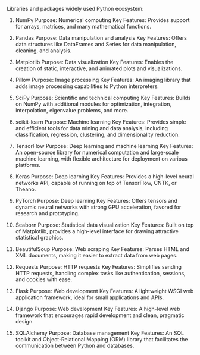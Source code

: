 
Libraries and packages widely used Python ecosystem:

1. NumPy
Purpose: Numerical computing
Key Features: Provides support for arrays, matrices, and many mathematical functions.

2. Pandas
Purpose: Data manipulation and analysis
Key Features: Offers data structures like DataFrames and Series for data manipulation, cleaning, and analysis.

3. Matplotlib
Purpose: Data visualization
Key Features: Enables the creation of static, interactive, and animated plots and visualizations.

4. Pillow
Purpose: Image processing
Key Features: An imaging library that adds image processing capabilities to Python interpreters.

5. SciPy
Purpose: Scientific and technical computing
Key Features: Builds on NumPy with additional modules for optimization, integration, interpolation, eigenvalue problems, and more.

6. scikit-learn
Purpose: Machine learning
Key Features: Provides simple and efficient tools for data mining and data analysis, including classification, regression, clustering, and dimensionality reduction.

7. TensorFlow
Purpose: Deep learning and machine learning
Key Features: An open-source library for numerical computation and large-scale machine learning, with flexible architecture for deployment on various platforms.

8. Keras
Purpose: Deep learning
Key Features: Provides a high-level neural networks API, capable of running on top of TensorFlow, CNTK, or Theano.

9. PyTorch
Purpose: Deep learning
Key Features: Offers tensors and dynamic neural networks with strong GPU acceleration, favored for research and prototyping.

10. Seaborn
Purpose: Statistical data visualization
Key Features: Built on top of Matplotlib, provides a high-level interface for drawing attractive statistical graphics.

11. BeautifulSoup
Purpose: Web scraping
Key Features: Parses HTML and XML documents, making it easier to extract data from web pages.

12. Requests
Purpose: HTTP requests
Key Features: Simplifies sending HTTP requests, handling complex tasks like authentication, sessions, and cookies with ease.

13. Flask
Purpose: Web development
Key Features: A lightweight WSGI web application framework, ideal for small applications and APIs.

14. Django
Purpose: Web development
Key Features: A high-level web framework that encourages rapid development and clean, pragmatic design.

15. SQLAlchemy
Purpose: Database management
Key Features: An SQL toolkit and Object-Relational Mapping (ORM) library that facilitates the communication between Python and databases.

